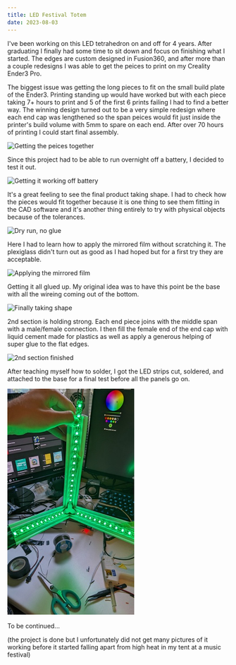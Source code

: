 ```yaml
---
title: LED Festival Totem
date: 2023-08-03
---
```


I've been working on this LED tetrahedron on and off for 4 years. After graduating
I finally had some time to sit down and focus on finishing what I started. The edges
are custom designed in Fusion360, and after more than a couple redesigns I was able
to get the peices to print on my Creality Ender3 Pro.

The biggest issue was getting the long pieces to fit on the small build plate of
the Ender3. Printing standing up would have worked but with each piece taking 7+ hours
to print and 5 of the first 6 prints failing I had to find a better way. The winning design
turned out to be a very simple redesign where each end cap was lengthened so the span peices
would fit just inside the printer's build volume with 5mm to spare on each end. After over 70
hours of printing I could start final assembly.

![Getting the peices together](../images/rs-PXL_20230715_215124965.jpg%0D)

Since this project had to be able to run overnight off a battery, I decided to test it out.

![Getting it working off battery](../images/rs-PXL_20230714_205140094.jpg%0D)

It's a great feeling to see the final product taking shape. I had to check how the pieces would fit
together because it is one thing to see them fitting in the CAD software and it's another thing
entirely to try with physical objects because of the tolerances.

![Dry run, no glue](../images/rs-PXL_20230714_203239935.jpg%0D)

Here I had to learn how to apply the mirrored film without scratching it. The plexiglass didn't turn
out as good as I had hoped but for a first try they are acceptable.

![Applying the mirrored film](../images/rs-PXL_20230715_212753095.jpg%0D) 

Getting it all glued up. My original idea was to have this point be the base with all the wireing coming out of the bottom.

![Finally taking shape](../images/rs-PXL_20230715_223247787.jpg%0D) 

2nd section is holding strong. Each end piece joins with the middle span with a male/female connection. I then fill the female end of the end cap with liquid cement made for plastics as 
well as apply a generous helping of super glue to the flat edges.

![2nd section finished](../images/rs-PXL_20230715_223314534.jpg%0D) 

After teaching myself how to solder, I got the LED strips cut, soldered, and attached to the base for a final test before all the panels go on.

![Getting the lights in](../images/rs-PXL_20230716_010847862.jpg)

To be continued...

(the project is done but I unfortunately did not get many pictures of it working before
it started falling apart from high heat in my tent at a music festival)